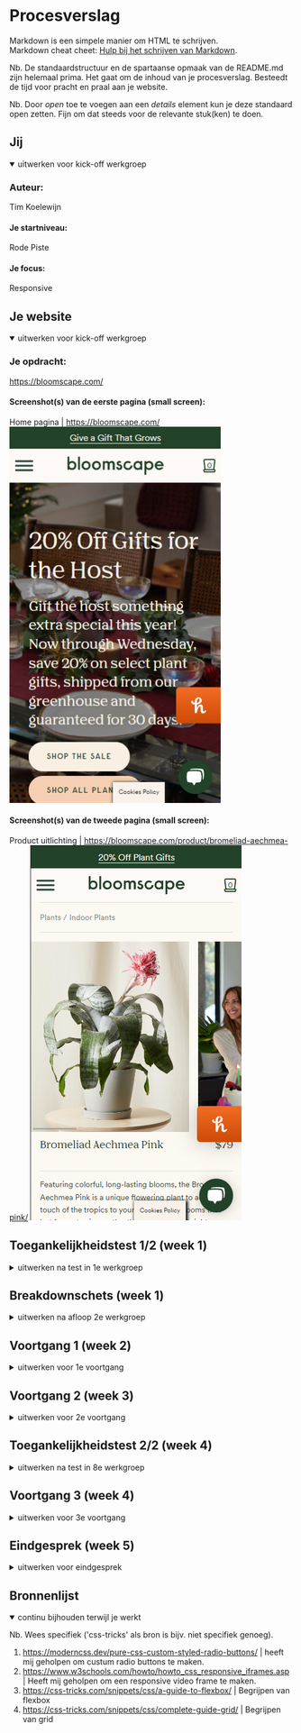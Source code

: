 # Procesverslag
Markdown is een simpele manier om HTML te schrijven.  
Markdown cheat cheet: [Hulp bij het schrijven van Markdown](https://github.com/adam-p/markdown-here/wiki/Markdown-Cheatsheet).

Nb. De standaardstructuur en de spartaanse opmaak van de README.md zijn helemaal prima. Het gaat om de inhoud van je procesverslag. Besteedt de tijd voor pracht en praal aan je website.

Nb. Door *open* toe te voegen aan een *details* element kun je deze standaard open zetten. Fijn om dat steeds voor de relevante stuk(ken) te doen.





## Jij

<details open>
  <summary>uitwerken voor kick-off werkgroep</summary>

  ### Auteur:
  Tim Koelewijn

  #### Je startniveau:
  Rode Piste

  #### Je focus:
  Responsive
 
</details>





## Je website

<details open>
  <summary>uitwerken voor kick-off werkgroep</summary>

  ### Je opdracht:
  https://bloomscape.com/

  #### Screenshot(s) van de eerste pagina (small screen): 
  Home pagina | https://bloomscape.com/
  <img src="readme-images/bloomscape_home-page.png" width="375px" alt="startpagina-bloomscape">

  #### Screenshot(s) van de tweede pagina (small screen):
  Product uitlichting | https://bloomscape.com/product/bromeliad-aechmea-pink/
  <img src="readme-images/bloomscape_product-page.png" width="375px" alt="product-uitlichting">
 
</details>



## Toegankelijkheidstest 1/2 (week 1)

<details>
  <summary>uitwerken na test in 1e werkgroep</summary>

  ### Bevindingen
  Lijst met je bevindingen die in de test naar voren kwamen:
  > de mogelijkheid om het menu te skippen met tab's.
  > Juist contrastverhoudingen.
  > hover state mag wat duidelijker is een klein tintje donkerder waardoor het niet zo goed zichtbaar is.

  #### Screenreader
  Screenreader werkt uitstekend.
  De enige negatieve onderdeel dat iik tegenkwam is dat de alt tekst van de afbeelding voluit wordt uitgesproken, de abeeldingen hadden te specifieke namen dat korter kon. 

  Hier een omschrijving van hoe het opgelost kan worden (met indien nodig afbeeldingen)
  Afbeelding in 1-3 enkle woord(en) die de afbeelding omschrijven.

  #### Muis en Toetsenbord 
  Hier korte omschrijving (met indien nodig afbeeldingen)

  Hier een omschrijving van hoe het opgelost kan worden (met indien nodig afbeeldingen)


  #### Motoriek (shocks, elastiekjes)
  Ik had de schokappraat geruikt, daarmmee kun je de website niet normaal bedienen, dit kon via taps was mogelijk alleen de buttons was nouwelijk zichtbaar 

  Hier een omschrijving van hoe het opgelost kan worden (met indien nodig afbeeldingen)
  focus state een andere kleur geven een duidelijke border geven die duidelijk laat zien waar jij momenteel bevind.


  #### Visueel (brillen, contrast, kleurenblind, dark/light). 
  Hier korte omschrijving (met indien nodig afbeeldingen)
  de buttons mogen wat duidelijker, sommige buttons hebben dezlefde kleur als de achtergrond waardoor de slechtziende minder goed onderscheid kan maken.

  Hier een omschrijving van hoe het opgelost kan worden (met indien nodig afbeeldingen)
  De buttons waarmee je interacties kunt opdoen een eigen kleur ontvangen.
</details>



## Breakdownschets (week 1)

<details>
  <summary>uitwerken na afloop 2e werkgroep</summary>

  ### de hele pagina: 
  <img src="readme-images/dummy-plaatje.jpg" width="375px" alt="breakdown van de hele pagina">

  ### dynamisch deel (bijv menu): 
  <img src="readme-images/dummy-plaatje.jpg" width="375px" alt="breakdown van een dynamisch deel">

  ### wellicht nog een dynamisch deel (bijv filter): 
  <img src="readme-images/dummy-plaatje.jpg" width="375px" alt="breakdown van nog een dynamisch deel">

</details>





## Voortgang 1 (week 2)

<details>
  <summary>uitwerken voor 1e voortgang</summary>

  ### Stand van zaken
  hier dit ging goed & dit was lastig (neem ook screenshots op van delen van je website en code)
  De eerste week had ik html gedaan voor mijn gevoel ging het goed. liep wel achter 


  ### Agenda voor meeting
  samen met je groepje opstellen | Gezammelijk kozen wij een momentje samen om onze voortgang te bespreken.

  | Tim            | student 2          | student 3    | student 4        |
  | ---            | ---                | ---          | ---              |
  | Mag je bij onderstreepte woord een u element gebruiken?     | en dit             | en ik dit    | en dan ik dat    |
  | Mag je bij schuingedrukt woord een em, i element gebruiken? | dit als er tijd is | nog een punt | dit wil ik zeker |
  | Hoe werken radio buttons | ...                | ...          | ...              |
  | Wat is de correcte manier om een hamburger icoontje te maken? | ...                | ...          | ...              |


  ### Verslag van meeting
  hier na afloop snel de uitkomsten van de meeting vastleggen

  - De titel had ik verkeerd gedaan, voor de screenreader is het handig als er een duidelijke titel is (maar is dan wel onzichtbaar).
  - Gebruik van artikel is verkeerd, moest helemaal geen artikle zijn.
  - Subtiels zijn allemaal h2.
  - de volgorde op sommige plekken anders.

</details>





## Voortgang 2 (week 3)

<details>
  <summary>uitwerken voor 2e voortgang</summary>

  ### Stand van zaken
  Tijdens deze werkgroep geen voortgang op mijn werk aangebracht, alleen groene balk boven aan de pagina, meer niet.


  ### Agenda voor meeting
  samen met je groepje opstellen | Gezammelijk kozen wij een momentje samen om onze voortgang te bespreken.

  | Tim     | student 2          | student 3    | student 4        |
  | ---            | ---                | ---          | ---              |
  | Geen vragen opgesteld  | en dit             | en ik dit    | en dan ik dat    |
  |                | dit als er tijd is | nog een punt | dit wil ik zeker |
  |                | ...                | ...          | ...              |


  ### Verslag van meeting
  hier na afloop snel de uitkomsten van de meeting vastleggen

  - Geen, omdat ik geen voortuigang had geboekt.

</details>





## Toegankelijkheidstest 2/2 (week 4)

<details>
  <summary>uitwerken na test in 8e werkgroep</summary>

  ### Bevindingen
  Lijst met je bevindingen die in de test naar voren kwamen (geef ook aan wat er verbeterd is):

  #### Screenreader
  Hier korte omschrijving (met indien nodig afbeeldingen)

  Hier een omschrijving van hoe het opgelost kan worden (met indien nodig afbeeldingen)


  #### Muis en Toetsenbord 
  Hier korte omschrijving (met indien nodig afbeeldingen)

  Hier een omschrijving van hoe het opgelost kan worden (met indien nodig afbeeldingen)


  #### Motoriek (shocks, elastiekjes)
  Hier korte omschrijving (met indien nodig afbeeldingen)

  Hier een omschrijving van hoe het opgelost kan worden (met indien nodig afbeeldingen)


  #### Visueel (brillen, contrast, kleurenblind, dark/light). 
  Hier korte omschrijving (met indien nodig afbeeldingen)

  Hier een omschrijving van hoe het opgelost kan worden (met indien nodig afbeeldingen)

</details>





## Voortgang 3 (week 4)

<details>
  <summary>uitwerken voor 3e voortgang</summary>

  ### Stand van zaken
  Na een hele vakantie eraan zitten werken heb ik de basis zo goed als af, bleek achteraf nog een hoop moet gaan doen.


  ### Agenda voor meeting
  samen met je groepje opstellen | Gezammelijk kozen wij een momentje samen om onze voortgang te bespreken.

  | student 1      | student 2          | student 3    | student 4        |
  | ---            | ---                | ---          | ---              |
  | hoe kan ik een video (iframe) responsive maken,  maar wel een 16:9 ratio behouden? | en dit             | en ik dit    | en dan ik dat    |
  | Uitleggen hoe radio button in eigen stijl te werk gaat. | dit als er tijd is | nog een punt | dit wil ik zeker |
  | hoe tekst veranderen wanneer je met je muis (hover) over een radio button heen gaat?          | ...                | ...          | ...              |
  | kun je de volgorde wijzigen (order) zonder gebruikt te maken van een flex of grid?          |

  ### Verslag van meeting
  hier na afloop snel de uitkomsten van de meeting vastleggen;

  - Antwoord op donkere overlap op de achtergrondsafbeelding plaatsen
  - Tekst dat veranderd op de keuze van radio buttons
  - nog een punt
  - ...

</details>





## Eindgesprek (week 5)

<details>
  <summary>uitwerken voor eindgesprek</summary>

  ### Je uitkomst - karakteristiek screenshots:
  <img src="readme-images/Pagina-1.jpg" width="375px" alt="uitomst opdracht 1">


  ### Dit ging goed/Heb ik geleerd: 
  waar ik trots op is de opbouw van dit onderdeel (zie afbeelding)
  <img src="readme-images/Section-3.jpg" width="375px" alt="top">


  ### Dit was lastig/Is niet gelukt:
  Helaas zijn veel dingen niet gelukt wat ik wil bereiken o.a. 2 pagina. Waar ik veel (te) tijd heb ingestoken is de menubalk dat niet werkt of na ja de vormgeving is verkeerd (in desktop weergave).

  <img src="readme-images/Menubalk-mislukt.jpg" width="375px" alt="bummer">
</details>





## Bronnenlijst

<details open>
  <summary>continu bijhouden terwijl je werkt</summary>

  Nb. Wees specifiek ('css-tricks' als bron is bijv. niet specifiek genoeg).

  1. https://moderncss.dev/pure-css-custom-styled-radio-buttons/ | heeft mij geholpen om custum radio buttons te maken.
  2. https://www.w3schools.com/howto/howto_css_responsive_iframes.asp | Heeft mij geholpen om een responsive video frame te maken.
  3. https://css-tricks.com/snippets/css/a-guide-to-flexbox/ | Begrijpen van flexbox
  4. https://css-tricks.com/snippets/css/complete-guide-grid/ | Begrijpen van grid

</details>